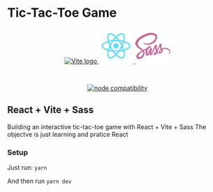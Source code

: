 # Tic-Tac-Toe Game

<p align="center">
  <a href="https://vitejs.dev" target="_blank" rel="noopener noreferrer">
    <img width="70" src="https://vitejs.dev/logo.svg" alt="Vite logo">
  </a>
  <a href="https://reactjs.org" target="_blank" rel="noopener noreferrer">
    <img width="80" src="https://raw.githubusercontent.com/github/explore/80688e429a7d4ef2fca1e82350fe8e3517d3494d/topics/react/react.png" alt="React logo">
  </a>
  <a href="https://sass-lang.com/" target="_blank" rel="noopener noreferrer">
    <img width="80" src="https://raw.githubusercontent.com/github/explore/80688e429a7d4ef2fca1e82350fe8e3517d3494d/topics/sass/sass.png" alt="Sass logo">
  </a>
</p>
<br/>
<p align="center">
  <a href="https://nodejs.org/en/about/releases/"><img src="https://img.shields.io/node/v/vite.svg" alt="node compatibility"></a>
</p>


## React + Vite + Sass

Building an interactive tic-tac-toe game with React + Vite + Sass
The objectve is just learning and pratice React

### Setup

Just run:
`yarn`

And then run
`yarn dev`
